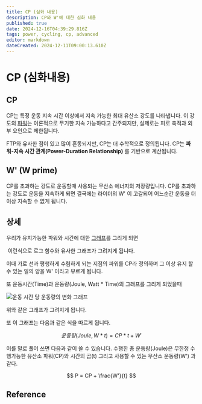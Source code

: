 ```yaml
---
title: CP (심화 내용)
description: CP와 W'에 대한 심화 내용
published: true
date: 2024-12-16T04:39:29.816Z
tags: power, cycling, cp, advanced
editor: markdown
dateCreated: 2024-12-11T09:00:13.610Z
---
```


# CP (심화내용)
## CP

CP는 특정 운동 지속 시간 이상에서 지속 가능한 최대 유산소 강도를 나타냅니다.
이 강도의 [파워](/ko/aerobic/cycling/term/power)는 이론적으로 무기한 지속 가능하다고 간주되지만, 실제로는 피로 축적과 외부 요인으로 제한됩니다.

FTP와 유사한 점이 있고 많이 혼동되지만, CP는 더 수학적으로 정의됩니다. CP는 **파워-지속 시간 관계(Power-Duration Relationship)** 를 기반으로 계산됩니다.


## W' (W prime)
CP를 초과하는 강도로 운동할때 사용되는 무산소 에너지의 저장량입니다.
CP를 초과하는 강도로 운동을 지속하게 되면 결국에는 라이더의 W' 이 고갈되어 어느순간 운동을 더 이상 지속할 수 없게 됩니다.

## 상세

우리가 유지가능한 파워와 시간에 대한 [그래프](/ko/RiduckService/PowerProfile)를 그리게 되면 

![]()
이런식으로 로그 함수와 유사한 그래프가 그려지게 됩니다.

이때 가로 선과 평행하게 수렴하게 되는 지점의 파워를 CP라 정의하며 그 이상 유지 할 수 있는 일의 양을 W' 이라고 부르게 됩니다.


또 운동시간(Time)과 운동량(Joule, Watt * Time)의 그래프를 그리게 되었을때

![운동 시간 당 운동량의 변화 그래프](https://s3-us-west-2.amazonaws.com/secure.notion-static.com/e7bd00b6-c027-4e32-8b19-3eda31c815c3/%E1%84%89%E1%85%B3%E1%84%8F%E1%85%B3%E1%84%85%E1%85%B5%E1%86%AB%E1%84%89%E1%85%A3%E1%86%BA_2023-05-22_%E1%84%8B%E1%85%A9%E1%84%92%E1%85%AE_1.53.53.png)

위와 같은 그래프가 그려지게 됩니다.

또 이 그래프는 다음과 같은 식을 따르게 됩니다.

$$
운동량(Joule, W * t) = CP * t + W'
$$

이를 말로 풀어 쓰면 다음과 같이 쓸 수 있습니다.
수행한 총 운동량(Joule)은 무한정 수행가능한 유산소 파워(CP)와 시간의 곱(t) 그리고 사용할 수 있는 무산소 운동량(W') 과 같다.

$$
P = CP + \frac{W'}{t}
$$


## Reference


